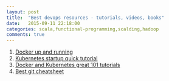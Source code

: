 ```yaml
---
layout: post
title:  "Best devops resources - tutorials, videos, books"
date:   2015-09-11 22:18:00
categories: scala,functional-programming,scalding,hadoop
comments: true
---
```

1. [Docker up and running](http://amzn.com/B00LRROTI4)
1. [Kubernetes startup quick tutorial](http://kamalmarhubi.com/blog/2015/09/06/kubernetes-from-the-ground-up-the-api-server/)
1. [Docker and Kubernetes great 101 tutorials](http://www.dasblinkenlichten.com/docker-networking-101/)
1. [Best git cheatsheet](https://gist.github.com/hofmannsven/6814451)